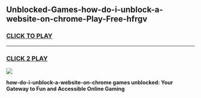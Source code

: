 
## Unblocked-Games-how-do-i-unblock-a-website-on-chrome-Play-Free-hfrgv
<h3>
<a href="https://premium76.site?title=how-do-i-unblock-a-website-on-chrome&ref=18A1">CLICK TO PLAY</a></h3>
<hr>

<h3>
<a href="https://premium76.site?title=how-do-i-unblock-a-website-on-chrome&ref=18A1">CLICK 2 PLAY</a>
  
</h3>

<a href="https://premium76.site?title=how-do-i-unblock-a-website-on-chrome&ref=18A1"><img src="https://clearcache.store/games.png"></a>


**how-do-i-unblock-a-website-on-chrome games unblocked: Your Gateway to Fun and Accessible Online Gaming**
